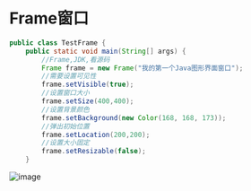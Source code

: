 # Frame窗口
```java
public class TestFrame {
    public static void main(String[] args) {
        //Frame,JDK,看源码
        Frame frame = new Frame("我的第一个Java图形界面窗口");
        //需要设置可见性
        frame.setVisible(true);
        //设置窗口大小
        frame.setSize(400,400);
        //设置背景颜色
        frame.setBackground(new Color(168, 168, 173));
        //弹出初始位置
        frame.setLocation(200,200);
        //设置大小固定
        frame.setResizable(false);
    }
```
![image](https://gitee.com/Enteral/images/raw/master/https://gitee.com/enteral/images/1652178816377.png)

